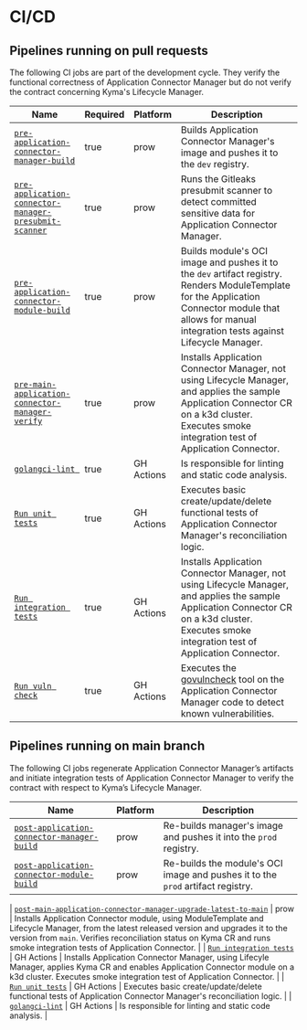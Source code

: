 # CI/CD

## Pipelines running on pull requests

The following CI jobs are part of the development cycle. They verify the functional correctness of Application Connector Manager but do not verify the contract concerning Kyma's Lifecycle Manager.

| Name                                                                                                                                                           | Required | Platform   | Description                                                                                                                                                                                             |
|----------------------------------------------------------------------------------------------------------------------------------------------------------------|----------|------------|---------------------------------------------------------------------------------------------------------------------------------------------------------------------------------------------------------|
| [`pre-application-connector-manager-build`](https://github.com/kyma-project/test-infra/blob/main/templates/data/generic_module_data.yaml#L1059)                | true     | prow       | Builds Application Connector Manager's image and pushes it to the `dev` registry.                                                                                                                       |
| [`pre-application-connector-manager-presubmit-scanner`](https://github.com/kyma-project/test-infra/blob/main/prow/jobs/test-infra/presubmit-scanner.yaml#L556) | true     | prow       | Runs the Gitleaks presubmit scanner to detect committed sensitive data for Application Connector Manager.                                                                                                    |
| [`pre-application-connector-module-build`](https://github.com/kyma-project/test-infra/blob/main/templates/data/generic_module_data.yaml#L1031)                 | true     | prow       | Builds module's OCI image and pushes it to the `dev` artifact registry. Renders ModuleTemplate for the Application Connector module that allows for manual integration tests against Lifecycle Manager. |
| [`pre-main-application-connector-manager-verify`](https://github.com/kyma-project/test-infra/blob/main/templates/data/generic_module_data.yaml#L1093)          | true     | prow       | Installs Application Connector Manager, not using Lifecycle Manager, and applies the sample Application Connector CR on a k3d cluster. Executes smoke integration test of Application Connector.         |
| [`golangci-lint `](https://github.com/kyma-project/application-connector-manager/blob/main/.github/workflows/golangci-lint.yaml)                               | true     | GH Actions | Is responsible for linting and static code analysis.                                                                                                                                                       |
| [`Run unit tests`](https://github.com/kyma-project/application-connector-manager/blob/main/.github/workflows/run-tests.yaml)                                   | true     | GH Actions | Executes basic create/update/delete functional tests of Application Connector Manager's reconciliation logic.                                                                                           |
| [`Run integration tests`](https://github.com/kyma-project/application-connector-manager/blob/main/.github/workflows/run-validation.yaml)                       | true     | GH Actions | Installs Application Connector Manager, not using Lifecycle Manager, and applies the sample Application Connector CR on a k3d cluster. Executes smoke integration test of Application Connector.         |
| [`Run vuln check`](https://github.com/kyma-project/application-connector-manager/blob/main/.github/workflows/run-vuln-check.yaml)                              | true     | GH Actions | Executes the [govulncheck](https://pkg.go.dev/golang.org/x/vuln/cmd/govulncheck) tool on the Application Connector Manager code to detect known vulnerabilities.                                                |

## Pipelines running on main branch

The following CI jobs regenerate Application Connector Manager’s artifacts and initiate integration tests of Application Connector Manager to verify the contract with respect to Kyma’s Lifecycle Manager.

| Name                                                                                                                                                                   | Platform   | Description                                                                                                                                                                                                                                                          |
|------------------------------------------------------------------------------------------------------------------------------------------------------------------------|------------|----------------------------------------------------------------------------------------------------------------------------------------------------------------------------------------------------------------------------------------------------------------------|
| [`post-application-connector-manager-build`](https://github.com/kyma-project/test-infra/blob/main/templates/data/generic_module_data.yaml#L1073)                       | prow       | Re-builds manager's image and pushes it into the `prod` registry.                                                                                                                                                                                                    |
| [`post-application-connector-module-build`](https://github.com/kyma-project/test-infra/blob/main/templates/data/generic_module_data.yaml#L1007)                        | prow       | Re-builds the module's OCI image and pushes it to the `prod` artifact registry.                                                                                                                                                                                      |
                                                                                                                                                                                    
| [`post-main-application-connector-manager-upgrade-latest-to-main`](https://github.com/kyma-project/test-infra/blob/main/templates/data/generic_module_data.yaml#L1112) | prow       | Installs Application Connector module, using ModuleTemplate and Lifecycle Manager, from the latest released version and upgrades it to the version from `main`. Verifies reconciliation status on Kyma CR and runs smoke integration tests of Application Connector. |
| [`Run integration tests`](https://github.com/kyma-project/application-connector-manager/blob/main/.github/workflows/run-validation.yaml)                               | GH Actions | Installs Application Connector Manager, using Lifecyle Manager, applies Kyma CR and enables Application Connector module on a k3d cluster. Executes smoke integration test of Application Connector.                                                                 |
| [`Run unit tests`](https://github.com/kyma-project/application-connector-manager/blob/main/.github/workflows/run-tests.yaml)                                           | GH Actions | Executes basic create/update/delete functional tests of Application Connector Manager's reconciliation logic.                                                                                                                                                        |
| [`golangci-lint`](https://github.com/kyma-project/application-connector-manager/blob/main/.github/workflows/golangci-lint.yaml)                                        | GH Actions | Is responsible for linting and static code analysis.                                                                                                                                                                                                                    |
